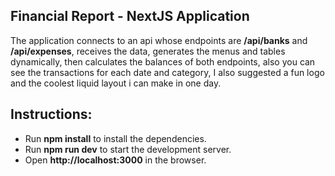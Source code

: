 ## Financial Report - NextJS Application

The application connects to an api whose endpoints are **/api/banks** and **/api/expenses**, receives the data, generates the menus and tables dynamically, then calculates the balances of both endpoints, also you can see the transactions for each date and category, I also suggested a fun logo and the coolest liquid layout i can make in one day.

## Instructions:

- Run **npm install** to install the dependencies.
- Run **npm run dev** to start the development server.
- Open **http://localhost:3000** in the browser.



